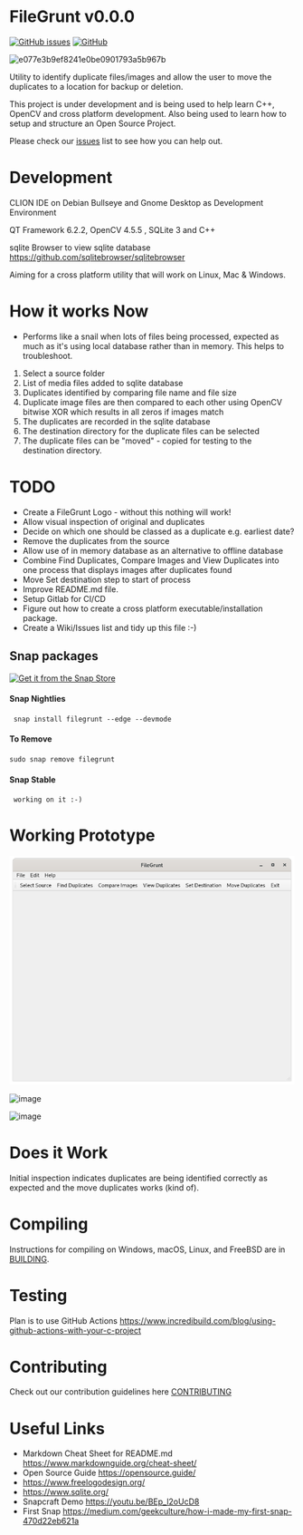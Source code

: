 # FileGrunt v0.0.0
[![GitHub issues](https://img.shields.io/github/issues/dcreedon/filegrunt)](https://github.com/dcreedon/filegrunt/issues)
[![GitHub](https://img.shields.io/github/license/dcreedon/filegrunt)](https://github.com/dcreedon/filegrunt/blob/main/LICENSE)


![e077e3b9ef8241e0be0901793a5b967b](https://user-images.githubusercontent.com/6379032/155383375-fbe860ee-1910-4f7a-992e-4572451cc676.png)


Utility to identify duplicate files/images and allow the user to move the duplicates to a location for backup or deletion.

This project is under development and is being used to help learn C++, OpenCV and cross platform development. Also being used to learn
how to setup and structure an Open Source Project.

Please check our [issues](https://github.com/filegrunt/filegrunt/issues) list to see how you can help out.

# Development
CLION IDE on Debian Bullseye and Gnome Desktop as Development Environment

QT Framework 6.2.2, OpenCV 4.5.5 , SQLite 3 and C++ 

sqlite Browser to view sqlite database https://github.com/sqlitebrowser/sqlitebrowser 

Aiming for a cross platform utility that will work on Linux, Mac & Windows.

# How it works Now

- Performs like a snail when lots of files being processed, expected as much as it's using local database rather than in memory. This helps to troubleshoot.

1. Select a source folder
2. List of media files added to sqlite database
3. Duplicates identified by comparing file name and file size
4. Duplicate image files are then compared to each other using OpenCV bitwise XOR which results in all zeros if images match
5. The duplicates are recorded in the sqlite database
6. The destination directory for the duplicate files can be selected
7. The duplicate files can be "moved" - copied for testing to the destination directory.

# TODO
- Create a FileGrunt Logo - without this nothing will work!
- Allow visual inspection of original and duplicates
- Decide on which one should be classed as a duplicate e.g. earliest date?
- Remove the duplicates from the source
- Allow use of in memory database as an alternative to offline database
- Combine Find Duplicates, Compare Images and View Duplicates into one process that displays images after duplicates found
- Move Set destination step to start of process
- Improve README.md file.
- Setup Gitlab for CI/CD 
- Figure out how to create a cross platform executable/installation package.
- Create a Wiki/Issues list and tidy up this file :-)

## Snap packages

[![Get it from the Snap Store](https://snapcraft.io/static/images/badges/en/snap-store-black.svg)](https://snapcraft.io/filegrunt)

#### Snap Nightlies

     snap install filegrunt --edge --devmode

#### To Remove

    sudo snap remove filegrunt


#### Snap Stable

     working on it :-)


# Working Prototype
![img.png](images/img.png)

![image](https://user-images.githubusercontent.com/6379032/155020061-055f2def-3031-4c95-b59c-eb53857136e0.png)

![image](https://user-images.githubusercontent.com/6379032/155021832-ac8f13e7-128e-48bc-ba37-b3ba9cb712d9.png)


# Does it Work
Initial inspection indicates duplicates are being identified correctly as expected and the move duplicates works (kind of).

# Compiling
Instructions for compiling on Windows, macOS, Linux, and FreeBSD are in [BUILDING](BUILDING.md).

# Testing
Plan is to use GitHub Actions
https://www.incredibuild.com/blog/using-github-actions-with-your-c-project

# Contributing
Check out our contribution guidelines here [CONTRIBUTING](./docs/CONTRIBUTING.md)

# Useful Links
- Markdown Cheat Sheet for README.md https://www.markdownguide.org/cheat-sheet/
- Open Source Guide https://opensource.guide/
- https://www.freelogodesign.org/
- https://www.sqlite.org/
- Snapcraft Demo https://youtu.be/BEp_l2oUcD8
- First Snap https://medium.com/geekculture/how-i-made-my-first-snap-470d22eb621a
